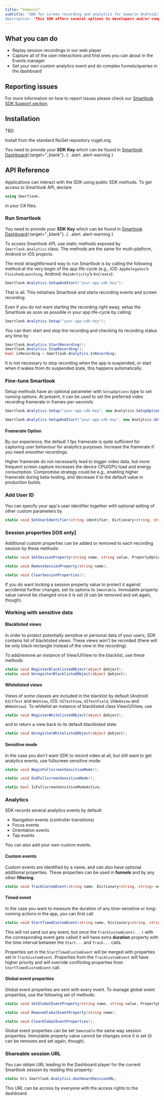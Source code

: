 ```yaml
---
title: “Xamarin”
subtitle: "SDK for screen recording and analytics for Xamarin Android/iOS multi-platform apps.”
description: "This SDK offers several options to developers and/or companies."
---
```


## What you can do

* Replay session recordings in our web player
* Capture all of the user interactions and find ones you can about in the Events manager
* Set your own custom analytics event and do complex funnels/queries in the dashboard

## Reporting issues

For more information on how to report issues please check our [Smartlook SDK Support section](https://smartlook.github.io/docs/sdk/support/#how-to-submit-an-issue).

## Installation

TBD

Install from the standard NuGet repository nuget.org.

You need to provide your **SDK Key** which can be found in [Smartlook Dashboard](https://www.smartlook.com/app/dashboard/settings/projects){:target="_blank"}.
{: .alert .alert-warning }


## API Reference

Applications can interact with the SDK using public SDK methods. To get access to Smartlook API, declare

```cs
using Smartlook;
```

in your C# files.

### Run Smartlook

You need to provide your **SDK Key** which can be found in [Smartlook Dashboard](https://www.smartlook.com/app/dashboard/settings/projects){:target="_blank"}.
{: .alert .alert-warning }

To access Smartlook API, use static methods exposed by `Smartlook.Analytics` class. The methods are the same for multi-platform, Android or iOS projects.

The most straightforward way to run Smartlook is by calling the following method at the very begin of the app life-cycle (e.g., iOS: `AppDelegates`’s `FinishedLaunching`, Android: `MainActivity`’s `OnCreate`):

```cs
Smartlook.Analytics.SetupAndStart("your-app-sdk-key");
```

That is all. This initialises Smartlook and starts recording events and screen recording.

Even if you do not want starting the recording right away, setup the Smartlook as soon as possible in your app life-cycle by calling:

```cs
Smartlook.Analytics.Setup("your-app-sdk-key");
```

You can then start and stop the recording and checking its recording status any time by 

```cs
Smartlook.Analytics.StartRecording();
Smartlook.Analytics.StopRecording();
bool isRecording = Smartlook.Analytics.IsRecording;
```

It is not necessary to stop recording when the app is suspended, or start when it wakes from its suspended state, this happens automatically.

### Fine-tune Smartlook

Setup methods have an optional parameter with `SetupOptions` type to set running options. At present, it can be used to set the preferred video recording framerate in frames-per-seconds
```cs
Smartlook.Analytics.Setup("your-app-sdk-key", new Analytics.SetupOptions(framerate: 4));

Smartlook.Analytics.SetupAndStart("your-app-sdk-key", new Analytics.SetupOptions(framerate: 4));
```
#### Framerate Option

By our experience, the default 1 fps framerate is quite sufficient for capturing user behaviour for analytics purposes. Increase the framerate if you need *smoother* recordings.

Higher framerate do not necessarily lead to bigger video data, but more frequent screen capture increases the device CPU/GPU load and energy consumption. Compromise strategy could be e.g., enabling higher framerate during beta-testing, and decrease it to the default value in production builds.

### Add User ID

You can specify your app's user identifier together with optional setting of other custom parameters by 
```cs
static void SetUserIdentifier(string identifier, Dictionary<string, string> userProperies = null);
```

### Session properties [iOS only]

Additional custom properties can be added or removed to each recording session by these methods:

```cs
static void SetSessionProperty(string name, string value, PropertyOptions options = PropertyOptions.Defaults);

static void RemoveSessionProperty(string name);

static void ClearSessionProperties();
```

If you do want _locking_ a session property value to protect it against accidental further changes, set its options to `Immutable`. Immutable property value cannot be changed once it is set (it can be removed and set again, though).

### Working with sensitive data

#### Blacklisted views

In order to protect potentially sensitive or personal data of your users, SDK contains list of blacklisted views. These views won't be recorded (there will be only black rectangle instead of the view in the recording). 

To add/remove an instance of View/UIView to the blacklist, use these methods
```cs
static void RegisterBlacklistedObject(object @object);
static void UnregisterBlacklistedObject(object @object);
```

#### Whitelisted views
Views of some classes are included in the blacklist by default (Android: `EditText` and `WebView`, iOS: `UITextView`, `UITextField`, `UIWebView` and `WKWebView`).
To whitelist an instance of blacklisted class View/UIView, use
```cs
static void RegisterWhitelistedObject(object @object);
```
and to return a view back to its default blacklisted state
```cs
static void UnregisterWhitelistedObject(object @object);
```

#### Sensitive mode

In the case you don't want SDK to record video at all, but still want to get analytics events, use fullscreen sensitive mode:

```cs
static void BeginFullscreenSensitiveMode();

static void EndFullscreenSensitiveMode();

static bool IsFullscreenSensitiveModeActive;
```

### Analytics

SDK records several analytics events by default:

- Navigation events (controller transitions)
- Focus events
- Orientation events
- Tap events

You can also add your own custom events.

#### Custom events

Custom events are identified by a name, and can also have optional additional properties. These properties can be used in **funnels** and by any other **filtering**.

```cs
static void TrackCustomEvent(string name, Dictionary<string, string> eventProperties = null);
```

#### Timed event

In the case you want to measure the duration of any time-sensitive or long-running actions in the app, you can first call

```cs
static void StartTimedCustomEvent(string name, Dictionary<string, string> eventProperties = null);
```

This will not send out any event, but once the `TrackCustomEvent(...)` with the corresponding event gets called it will have extra **duration** property with the time interval between the `Start...` and `Track...` calls.

Properties set in the `StartTimedCustomEvent` will be merged with properties set in `TrackCustomEvent`. Properties from the  `TrackCustomEvent` will have higher priority and will override conflicting properties from `StartTimedCustomEvent` call.

#### Global event properties

Global event properties are sent with every event. To manage global event properties, use the following set of methods:

```cs
static void SetGlobalEventProperty(string name, string value, PropertyOptions options = PropertyOptions.Defaults);

static void RemoveGlobalEventProperty(string name);

static void ClearGlobalEventProperties();
```

Global event properties can be set `Immutable` the same way session properties. Immutable property value cannot be changes once it is set (it can be removes and set again, though).

### Shareable session URL

You can obtain URL leading to the Dashboard player for the current Smartlook session by reading this property:

```cs
static Uri Smartlook.Analytics.dashboardSessionURL;
```

This URL can be access by everyone with the access rights to the dashboard.



